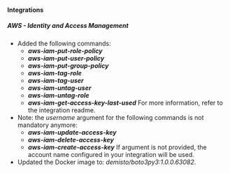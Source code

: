 #### Integrations
##### AWS - Identity and Access Management
- Added the following commands: 
  - ***aws-iam-put-role-policy***
  - ***aws-iam-put-user-policy***
  - ***aws-iam-put-group-policy***
  - ***aws-iam-tag-role***
  - ***aws-iam-tag-user***
  - ***aws-iam-untag-user***
  - ***aws-iam-untag-role***
  - ***aws-iam-get-access-key-last-used***
  For more information, refer to the integration readme.
- Note: the *username* argument for the following commands is not mandatory anymore:
  - ***aws-iam-update-access-key***
  - ***aws-iam-delete-access-key***
  - ***aws-iam-create-access-key***
  If argument is not provided, the account name configured in your integration will be used.
- Updated the Docker image to: *demisto/boto3py3:1.0.0.63082*.